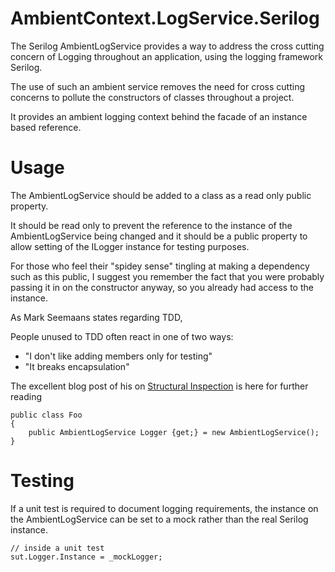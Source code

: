 # AmbientContext.LogService.Serilog

The Serilog AmbientLogService provides a way to address the cross cutting concern of Logging throughout
an application, using the logging framework Serilog.

The use of such an ambient service removes the need for cross cutting concerns to pollute the constructors
of classes throughout a project.

It provides an ambient logging context behind the facade of an instance based reference.

# Usage

The AmbientLogService should be added to a class as a read only public property.

It should be read only to prevent the reference to the instance of the AmbientLogService being changed and
it should be a public property to allow setting of the ILogger instance for testing purposes.

For those who feel their "spidey sense" tingling at making a dependency such as this public, I suggest 
you remember the fact that you were probably passing it in on the constructor anyway, so you already had
access to the instance.

As Mark Seemaans states regarding TDD, 

People unused to TDD often react in one of two ways:

* "I don't like adding members only for testing"
* "It breaks encapsulation"

The excellent blog post of his on [Structural Inspection](http://blog.ploeh.dk/2013/04/04/structural-inspection/)
 is here for further reading

```CSharp
public class Foo
{
    public AmbientLogService Logger {get;} = new AmbientLogService();
}
```

# Testing

If a unit test is required to document logging requirements, the instance on the AmbientLogService can be set 
to a mock rather than the real Serilog instance.


```CSharp
// inside a unit test
sut.Logger.Instance = _mockLogger;
```


